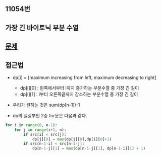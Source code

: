 ## 11054번 
## 가장 긴 바이토닉 부분 수열 

## [문제](https://acmicpc.net/problem/11054)

## 접근법 

* dp[i] = [maximum increasing from left, maximum decreasing to right]
    * dp[i][0] : 왼쪽에서부터 i까지 증가하는 부분수열 중 가장 긴 길이
    * dp[i][1] : i부터 오른쪽끝까지 감소하는 부분수열 중 가장 긴 길이

* 우리가 원하는 것은 sum(dp[n-1])-1 

* dp의 실질부인 2중 for문은 다음과 같다.

```python
for i in range(0, n-1):
    for j in range(i+1, n):
        if src[i] < src[j]:
            dp[j][0] = max(dp[j][0],dp[i][0]+1)
        if src[n-1-i] < src[n-1-j]:
            dp[n-1-j][1] = max(dp[n-1-j][1], dp[n-1-i][1] + 1)
```

